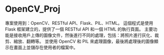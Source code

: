 # OpenCV_Proj
專案使用到：OpenCV、RESTful API、Flask、PIL、HTML。
這個程式是使用 Flask 框架建立的，提供了一個 RESTful API 和一個 HTML 的執行頁面。
主要功能是接收用戶上傳的圖像文件，然後進行不同的處理，包括：將照片進行灰化、裁剪、縮放、翻轉等。
並使用 OpenCV 和 PIL 來處理圖像，最後將處理後的圖像顯示在畫面上並儲存在使用者的檔案中。

